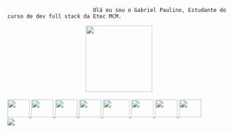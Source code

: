                                Olá eu sou o Gabriel Paulino, Estudante do curso de dev full stack da Etec MCM.
                                                  
<div align="center">
  <a href="https://github.com/projetosgppag">
    <img height="150em" src="https://github-readme-stats.vercel.app/api/top-langs/?username=projetosgppag&layout=compact&langs_count=16&theme=dracula"/>
</div>
<div style="display: inline_block "><br>
  <img aling="center" alt"Java" height="40" width="50" src="https://cdn.jsdelivr.net/gh/devicons/devicon/icons/java/java-original.svg">
  <img aling="center" alt"C#" height="40" width="50" src="https://cdn.jsdelivr.net/gh/devicons/devicon/icons/csharp/csharp-original.svg">
  <img aling="center" alt"Js" height="40" width="50" src="https://cdn.jsdelivr.net/gh/devicons/devicon/icons/javascript/javascript-original.svg">
  <img aling="center" alt"Ts" height="40" width="50" src="https://cdn.jsdelivr.net/gh/devicons/devicon/icons/typescript/typescript-original.svg">
  <img aling="center" alt"Node" height="40" width="60" src="https://cdn.jsdelivr.net/gh/devicons/devicon/icons/nodejs/nodejs-plain-wordmark.svg">
  <img aling="center" alt"Postgres" height="40" width="50" src="https://cdn.jsdelivr.net/gh/devicons/devicon/icons/postgresql/postgresql-plain.svg">
  <img aling="center" alt"MongoDB" height="40" width="50" src="https://cdn.jsdelivr.net/gh/devicons/devicon/icons/mongodb/mongodb-plain.svg">
  <img aling="center" alt"React" height="40" width="50" src="https://cdn.jsdelivr.net/gh/devicons/devicon/icons/react/react-original.svg">
  </div>
  <div>
    <a href="https://www.instagram.com/bit3ll4/" target"_blank"><img src="https://img.shields.io/badge/Instagram-E4405F?style=for-the-      badge&logo=instagram&logoColor=white"
  </div>
